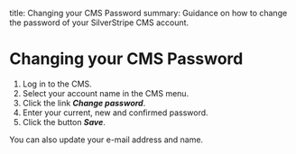 title: Changing your CMS Password
summary: Guidance on how to change the password of your SilverStripe CMS account.

# Changing your CMS Password

1. Log in to the CMS.
2. Select your account name in the CMS menu.
3. Click the link ***Change password***.
4. Enter your current, new and confirmed password.
5. Click the button ***Save***.

<div class="note" markdown="1">You can also update your e-mail address and name.</div>
